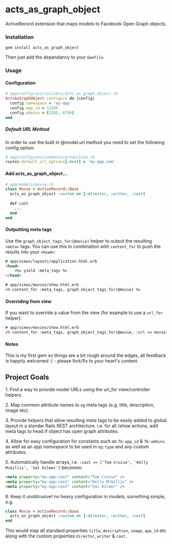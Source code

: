 acts_as_graph_object
====================

ActiveRecord extension that maps models to Facebook Open Graph objects.

### Installation
```
gem install acts_as_graph_object
```
Then just add the dependancy to your `Gemfile`.

### Usage
#### Configuration
```ruby
# app/config/initializers/acts_as_graph_object.rb
ActsAsGraphObject.configure do |config|
  config.namespace = 'my-app'
  config.app_id = 12345
  config.admins = [1245, 6789]
end
```

##### Default URL Method
In order to use the built in @model.url method you need to set the following config option:
```ruby
# app/config/environments/production.rb
routes.default_url_options[:host] = 'my-app.com'
```

#### Add acts_as_graph_object...
```ruby
# app/models/movie.rb
class Movie < ActiveRecord::Base
  acts_as_graph_object :custom => [:director, :writer, :cast]
  
  def cast
  	...
  end
end
```
#### Outputting meta tags
Use the `graph_object_tags_for(@movie)` helper to output the resulting `<meta>` tags. You can use this in combination with `content_for` to push the results into your `<head>`:
```html
# app/views/layouts/application.html.erb    
<head>
    <%= yield :meta_tags %>
</head>

# app/views/movies/show.html.erb
<% content_for :meta_tags, graph_object_tags_for(@movie) %>
```
#### Overriding from view
If you want to override a value from the view (for example to use a `url_for` helper):
```html
# app/views/movies/show.html.erb
<% content_for :meta_tags, graph_object_tags_for(@movie, :url => movie_url(@movie)) %>
```

#### Notes
This is my first gem so things are a bit rough around the edges, all feedback is happily welcomed :) - please fork/fix to your heart's content.

## Project Goals
1\. Find a way to provide model URLs using the url_for view/controller helpers.

2\. Map common attribute names to `og` meta tags (e.g. title, description, image etc).

3\. Provide helpers that allow resulting meta tags to be easily added to global layout in a standar Rails REST architecture.
  i.e. for all /show actions, add meta tags to head if object has open graph attributes.

4\. Allow for easy configuration for constants such as `fb:app_id` & `fb:admins` as well as an *app namespace* to be used in `og:type` and any custom attributes.

5\. Automatically handle arrays, i.e. `:cast => ['Tom Cruise', 'Kelly McGillis', 'Val Kilmer']` becomes:
```html
<meta property="my-app:cast" content="Tom Cruise" />
<meta property="my-app:cast" content="Kelly McGillis" />
<meta property="my-app:cast" content="Val Kilmer" />
```

6\. Keep it unobtrusive! no heavy configuration in models, something simple, e.g.
```ruby
class Movie < ActiveRecord::Base
  acts_as_graph_object :custom => [:director, :writer, :cast]
end
```
This would map all standard properties `title`, `description`, `image`, `app_id` etc along with the custom properties `director`, `writer` & `cast`.

```